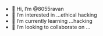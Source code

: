 - 👋 Hi, I’m @8055ravan
- 👀 I’m interested in ...ethical hacking 
- 🌱 I’m currently learning ...hacking 
- 💞️ I’m looking to collaborate on ...

<!---
8055ravan/8055ravan is a ✨ special ✨ repository because its `README.md` (this file) appears on your GitHub profile.
You can click the Preview link to take a look at your changes.
--->
